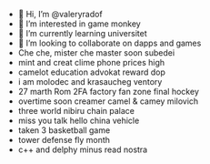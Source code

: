 - 👋 Hi, I’m @valeryradof
- 👀 I’m interested in game monkey
- 🌱 I’m currently learning universitet
- 💞️ I’m looking to collaborate on dapps and games
- Che che, mister che master soon subedei
- mint and creat clime phone prices high
- camelot education advokat reward dop
- i am molodec and krasaucheg ventory
- 27 marth Rom 2FA factory fan zone final hockey
- overtime soon creamer camel & camey milovich
- three world nibiru chain palace
- miss you talk hello china vehicle
- taken 3 basketball game
- tower defense fly month
-  c++ and delphy minus read nostra
